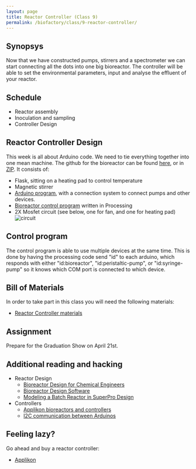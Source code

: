 ```yaml
---
layout: page
title: Reactor Controller (Class 9)
permalink: /biofactory/class/9-reactor-controller/
---
```


## Synopsys

Now that we have constructed pumps, stirrers and a spectrometer we can start connecting all the dots into one big bioreactor. The controller will be able to set the environmental parameters, input and analyse the effluent of your reactor. 

## Schedule

* Reactor assembly
* Inoculation and sampling
* Controller Design

## Reactor Controller Design

This week is all about Arduino code. We need to tie everything together into one mean machine.
The github for the bioreactor can be found [here](https://github.com/BioHackAcademy/BHA_Bioreactor), or in [ZIP](https://github.com/BioHackAcademy/BHA_Bioreactor/archive/master.zip). It consists of:

* Flask, sitting on a heating pad to control temperature 
* Magnetic stirrer
* [Arduino program](https://github.com/BioHackAcademy/BHA_Bioreactor/tree/master/Arduino/Bioreactor), with a connection system to connect pumps and other devices.
* [Bioreactor control program](https://github.com/BioHackAcademy/BHA_Bioreactor/blob/master/BioreactorControl/BioreactorControl.pde) written in Processing
* 2X Mosfet circuit (see below, one for fan, and one for heating pad) ![circuit](https://raw.githubusercontent.com/BioHackAcademy/BHA_Bioreactor/master/mosfet%20circuit.jpg)

## Control program

The control program is able to use multiple devices at the same time. This is done by having the processing code send "id" to each arduino, which responds with either "id:bioreactor", "id:peristaltic-pump", or "id:syringe-pump" so it knows which COM port is connected to which device.

## Bill of Materials

In order to take part in this class you will need the following materials:

* [Reactor Controller materials](/biofactory/class/9/bioreactor-materials/)

## Assignment

Prepare for the Graduation Show on April 21st.

## Additional reading and hacking

* Reactor Design
  * [Bioreactor Design for Chemical Engineers](http://d.umn.edu/~rdavis/courses/che4601/notes/BioreactorDesignForChEs.pdf)
  * [Bioreactor Design Software](http://www.bioreactordesign.org)
  * [Modeling a Batch Reactor in SuperPro Design](https://www.youtube.com/watch?v=MLfonzyG3T0)
* Controllers
  * [Applikon bioreactors and controllers](http://www.applikon-bio.com/cms3/index.php?option=com_content&view=article&id=344&Itemid=45)
  * [I2C communication between Arduinos](http://www.instructables.com/id/I2C-between-Arduinos/)
  

## Feeling lazy?

Go ahead and buy a reactor controller:

* [Applikon](https://www.applikon-biotechnology.us/products/bioreactors)
